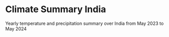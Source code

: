 # Climate Summary India
 Yearly temperature and precipitation summary over India from May 2023 to May 2024
